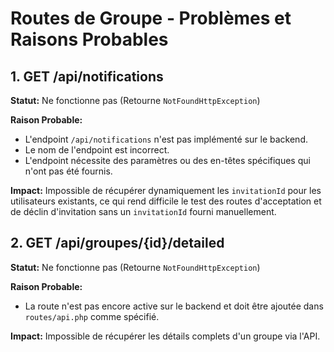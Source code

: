 # Routes de Groupe - Problèmes et Raisons Probables

## 1. GET /api/notifications

**Statut:** Ne fonctionne pas (Retourne `NotFoundHttpException`)

**Raison Probable:**
*   L'endpoint `/api/notifications` n'est pas implémenté sur le backend.
*   Le nom de l'endpoint est incorrect.
*   L'endpoint nécessite des paramètres ou des en-têtes spécifiques qui n'ont pas été fournis.

**Impact:** Impossible de récupérer dynamiquement les `invitationId` pour les utilisateurs existants, ce qui rend difficile le test des routes d'acceptation et de déclin d'invitation sans un `invitationId` fourni manuellement.

## 2. GET /api/groupes/{id}/detailed

**Statut:** Ne fonctionne pas (Retourne `NotFoundHttpException`)

**Raison Probable:**
*   La route n'est pas encore active sur le backend et doit être ajoutée dans `routes/api.php` comme spécifié.

**Impact:** Impossible de récupérer les détails complets d'un groupe via l'API.